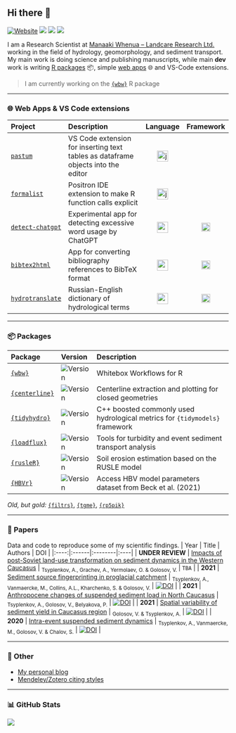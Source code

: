 ## Hi there 👋 <br>

[![Website](https://img.shields.io/website?label=anatolii.nz&url=https%3A%2F%2Fwww.anatolii.nz%2F)](https://www.anatolii.nz/) <a href="https://scholar.google.com/citations?user=IcwW-WAAAAAJ&hl=en"><img src="https://img.shields.io/badge/Google%20Scholar-4285F4?style=flat&logo=googlescholar&logoColor=white"></a> <a href="https://www.researchgate.net/profile/Anatolii-Tsyplenkov"><img src="https://img.shields.io/badge/ResearchGate-00CCBB?style=flat&logo=researchgate&logoColor=white"></a> <a href="https://www.kaggle.com/anatoliitsyplenkov"><img src="https://img.shields.io/badge/Kaggle-20beff?style=flat&logo=Kaggle&logoColor=white"></a>

I am a Research Scientist at [Manaaki Whenua – Landcare Research Ltd.](https://www.landcareresearch.co.nz/) working in the field of hydrology, geomorphology, and sediment transport. My main work is doing science and publishing manuscripts, while main **dev** work is writing [R packages](#-packages) 📦, simple [web apps](#-web-apps) 🌐 and VS-Code extensions.

> I am currently working on the [`{wbw}`](https://github.com/atsyplenkov/wbw) R package

---

### 🌐 Web Apps & VS Code extensions
| Project | Description | Language | Framework |
|:--------|:------------|:--------:|:---------:|
| [`pastum`](https://github.com/atsyplenkov/pastum) | VS Code extension for inserting text tables as dataframe objects into the editor | <img width="25" height="25" src="https://img.icons8.com/color/48/javascript--v1.png" alt="javascript--v1"/> | |
| [`formalist`](https://github.com/atsyplenkov/formalist) | Positron IDE extension to make R function calls explicit | <img width="25" height="25" src="https://img.icons8.com/color/48/javascript--v1.png" alt="javascript--v1"/> | |
| [`detect-chatgpt`](https://github.com/atsyplenkov/detect-chatgpt) | Experimental app for detecting excessive word usage by ChatGPT | <img width="25" height="25" src="https://img.icons8.com/color/48/python--v1.png" alt="python--v1"/> | <img width="20" height="20" src="https://img.icons8.com/ios-filled/50/streamlit.png" alt="streamlit"/> |
| [`bibtex2html`](https://github.com/atsyplenkov/bibtex2html) | App for converting bibliography references to BibTeX format | <img width="25" height="25" src="https://img.icons8.com/color/48/python--v1.png" alt="python--v1"/> | <img height="20" src="https://shiny.posit.co/images/shiny-solo.png" alt="py-shiny"/> |
| [`hydrotranslate`](https://github.com/atsyplenkov/hydrotranslate) | Russian-English dictionary of hydrological terms | <img width="25" height="25" src="https://img.icons8.com/fluency/48/r-project.png" alt="r-project"/> | <img height="20" src="https://shiny.posit.co/images/shiny-solo.png" alt="r-shiny"/> |


---

### 📦 Packages

| Package | Version | Description |
|:--------|:--------|:-------------|
| [`{wbw}`](https://github.com/atsyplenkov/wbw) | ![Version](https://img.shields.io/github/r-package/v/atsyplenkov/wbw?logo=r&logoColor=276DC3&label=%20&labelColor=white&color=lightgrey) | Whitebox Workflows for R |
| [`{centerline}`](https://github.com/atsyplenkov/centerline) | ![Version](https://img.shields.io/github/r-package/v/atsyplenkov/centerline?logo=r&logoColor=276DC3&label=%20&labelColor=white&color=lightgrey) | Centerline extraction and plotting for closed geometries |
| [`{tidyhydro}`](https://github.com/atsyplenkov/tidyhydro) | ![Version](https://img.shields.io/github/r-package/v/atsyplenkov/tidyhydro?logo=r&logoColor=276DC3&label=%20&labelColor=white&color=lightgrey) | C++ boosted commonly used hydrological metrics for `{tidymodels}` framework |
| [`{loadflux}`](https://github.com/atsyplenkov/loadflux) | ![Version](https://img.shields.io/github/r-package/v/atsyplenkov/loadflux?logo=r&logoColor=276DC3&label=%20&labelColor=white&color=lightgrey) | Tools for turbidity and event sediment transport analysis |
| [`{rusleR}`](https://github.com/atsyplenkov/rusleR) | ![Version](https://img.shields.io/github/r-package/v/atsyplenkov/rusleR?logo=r&logoColor=276DC3&label=%20&labelColor=white&color=lightgrey) | Soil erosion estimation based on the RUSLE model |
| [`{HBVr}`](https://github.com/atsyplenkov/HBVr) | ![Version](https://img.shields.io/github/r-package/v/atsyplenkov/HBVr?logo=r&logoColor=276DC3&label=%20&labelColor=white&color=lightgrey) | Access HBV model parameters dataset from Beck et al. (2021) |

*Old, but gold:*
[`{filtrs}`](https://github.com/atsyplenkov/filtrs), [`{tgme}`](https://github.com/atsyplenkov/tgme), [`{rp5pik}`](https://github.com/atsyplenkov/rp5pik)

---

### 📖 Papers
Data and code to reproduce some of my scientific findings.
| Year | Title | Authors | DOI |
|:----:|:------|:--------|:----|
| **UNDER REVIEW** | [Impacts of post-Soviet land-use transformation on sediment dynamics in the Western Caucasus](https://github.com/atsyplenkov/nth-west-caucasus-sediments) | <sub>Tsyplenkov, A., Grachev, A., Yermolaev, O. & Golosov, V. </sub> | `TBA` |
| **2021** | [Sediment source fingerprinting in proglacial catchment](https://github.com/atsyplenkov/djankuat-fingerptinting) | <sub>Tsyplenkov, A., Vanmaercke, M., Collins, A.L., Kharchenko, S. & Golosov, V. </sub> | [![DOI](https://img.shields.io/badge/doi-10.1016%2Fj.catena.2021.105285-success)](https://doi.org/10.1016/j.catena.2021.105285) |
| **2021** | [Anthropocene changes of suspended sediment load in North Caucasus](https://github.com/atsyplenkov/sediment-caucasus-anthropocene) | <sub>Tsyplenkov, A., Golosov, V., Belyakova, P.</sub> | [![DOI](https://img.shields.io/badge/doi-10.1002%2Fhyp.14403-brightgreen)](https://doi.org/10.1002/hyp.14403) |
| **2021** | [Spatial variability of sediment yield in Caucasus region](https://github.com/atsyplenkov/caucasus-sediment-yield2021) | <sub>Golosov, V. & Tsyplenkov, A.</sub> | [![DOI](https://img.shields.io/badge/doi-10.3390%2Fw13223173-brightgreen)](https://doi.org/10.3390/w13223173) |
| **2020** | [Intra-event suspended sediment dynamics](https://github.com/atsyplenkov/intra-event-djankuat) | <sub>Tsyplenkov, A., Vanmaercke, M., Golosov, V. & Chalov, S.</sub> | [![DOI](https://img.shields.io/badge/doi-10.1007%2Fs11368--020--02633--z-brightgreen)](https://doi.org/10.1007/s11368-020-02633-z) |

---

### 🍻 Other
- [My personal blog](https://anatolii.nz/)
- [Mendeley/Zotero citing styles](https://github.com/atsyplenkov/mendeley-citing-styles)

---

### 📊 GitHub Stats
<picture>
  <source
    srcset="https://github-readme-stats.vercel.app/api?username=atsyplenkov&show_icons=true&theme=noctis_minimus"
    media="(prefers-color-scheme: dark)"
  />
  <source
    srcset="https://github-readme-stats.vercel.app/api?username=atsyplenkov&show_icons=true&theme=graywhite"
    media="(prefers-color-scheme: light), (prefers-color-scheme: no-preference)"
  />
  <img src="https://github-readme-stats.vercel.app/api?username=atsyplenkov&show_icons=true" />
</picture>
